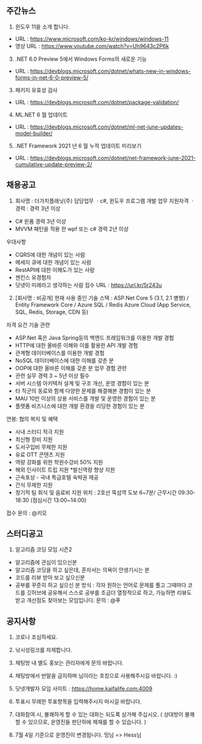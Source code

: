 ## 주간뉴스

1) 윈도우 11을 소개 합니다.
- URL : https://www.microsoft.com/ko-kr/windows/windows-11
- 영상 URL : https://www.youtube.com/watch?v=Uh9643c2P6k

3) .NET 6.0 Preview 5에서 Windows Forms의 새로운 기능
- URL : https://devblogs.microsoft.com/dotnet/whats-new-in-windows-forms-in-net-6-0-preview-5/

3) 패키지 유효성 검사
- URL : https://devblogs.microsoft.com/dotnet/package-validation/

4) ML.NET 6 월 업데이트
- URL : https://devblogs.microsoft.com/dotnet/ml-net-june-updates-model-builder/

5) .NET Framework 2021 년 6 월 누적 업데이트 미리보기
- URL : https://devblogs.microsoft.com/dotnet/net-framework-june-2021-cumulative-update-preview-2/



## 채용공고
1) 회사명 : 더가치플래닛(주) 
담당업무
ㆍc#, 윈도우 프로그램 개발 업무
지원자격
ㆍ경력 : 경력 3년 이상

- C# 윈폼 경력 3년 이상
- MVVM 패턴을 적용 한 wpf 또는 c# 경력 2년 이상

우대사항
- CQRS에 대한 개념이 있는 사람
- 메세지 큐에 대한 개념이 있는 사람
- RestAPI에 대한 이해도가 있는 사람
- 젠킨스 유경험자
- 닷넷이 미래라고 생각하는 사람
접수 URL : https://url.kr/5r243u

2) [회사명 : 비공개]
현재 사용 중인 기술 스택 :
ASP.Net Core 5 (3.1, 2.1 병행) / Entity Framework Core / Azure SQL / Redis
Azure Cloud (App Service, SQL, Redis, Storage, CDN 등)

자격 요건 
기술 관련 
* ASP.Net 혹은 Java Spring등의 백엔드 프레임워크를 이용한 개발 경험
* HTTP에 대한 올바른 이해와 이를 활용한 API 개발 경험
* 관계형 데이터베이스를 이용한 개발 경험
* NoSQL 데이터베이스에 대한 이해를 갖춘 분
* OOP에 대한 올바른 이해를 갖춘 분
업무 경험 관련 
* 관련 실무 경력 3 ~ 5년 이상 필수
* 서버 시스템 아키텍처 설계 및 구조 개선, 운영 경험이 있는 분
* 타 직군의 동료와 함께 다양한 문제를 해결해본 경험이 있는 분
* MAU 10만 이상의 상용 서비스를 개발 및 운영한 경험이 있는 분
* 플랫폼 비즈니스에 대한 개발 환경을 리딩한 경험이 있는 분

연봉: 협의
복지 및 혜택 
* 사내 스터디 적극 지원
* 최신형 장비 지원
* 도서구입비 무제한 지원
* 유료 OTT 콘텐츠 지원
* 역량 강화를 위한 학원수강비 50% 지원
* 해외 인사이트 트립 지원
*발신역량 향상 지원
* 근속포상 - 국내 특급호텔 숙박권 제공
* 간식 무제한 지원
* 정기적 팀 회식 및 음료비 지원
위치 : 2호선 뚝섬역 도보 6~7분/ 근무시간 09:30-18:30 (점심시간 13:00~14:00)

접수 문의 : @키모 

## 스터디공고
1) 알고리즘 코딩 모임 시즌2
- 알고리즘에 관심이 있으신분
- 알고리즘 코딩을 하고 싶은데, 혼자서는 의욕이 안생기시는 분
- 코드를 리뷰 받아 보고 싶으신분 
- 공부를 꾸준히 하고 싶으신 분
방식 : 각자 원하는 언어로 문제를 풀고 그때마다 코드를 깃허브에 공유해서 스스로 공부를 조금더 열정적으로 하고, 가능하면 리뷰도 받고 개선점도 찾아보는 모임입니다.
문의 : @푸  

## 공지사항

1) 코로나 조심하세요.

2) 낚시성링크를 자제합니다.

3) 채팅방 내 별도 홍보는 관리자에게 문의 바랍니다. 

4) 채팅방에서 반말을 금지하며 님이라는 호칭으로 사용해주시길 바랍니다. :)

5) 닷넷개발자 모임 사이트 : https://home.kaifalife.com:4009

6) 투표시 무례한 투표항목을 입력해주시지 마시길 바랍니다.

7) 대화참여 시, 불쾌하게 할 수 있는  대화는 되도록 삼가해 주십시오.
( 상대방이 불쾌할 수 있으므로, 운영진들 판단하에 제재를 할 수 있습니다. )

8) 7월 4일 기준으로 운영진이 변경됩니다. 밍님 => Hess님

